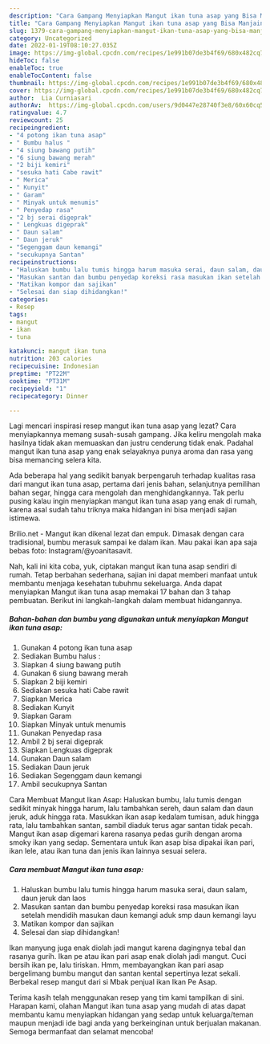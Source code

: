 ```yaml
---
description: "Cara Gampang Menyiapkan Mangut ikan tuna asap yang Bisa Manjain Lidah"
title: "Cara Gampang Menyiapkan Mangut ikan tuna asap yang Bisa Manjain Lidah"
slug: 1379-cara-gampang-menyiapkan-mangut-ikan-tuna-asap-yang-bisa-manjain-lidah
category: Uncategorized
date: 2022-01-19T08:10:27.035Z
image: https://img-global.cpcdn.com/recipes/1e991b07de3b4f69/680x482cq70/mangut-ikan-tuna-asap-foto-resep-utama.jpg
hideToc: false
enableToc: true
enableTocContent: false
thumbnail: https://img-global.cpcdn.com/recipes/1e991b07de3b4f69/680x482cq70/mangut-ikan-tuna-asap-foto-resep-utama.jpg
cover: https://img-global.cpcdn.com/recipes/1e991b07de3b4f69/680x482cq70/mangut-ikan-tuna-asap-foto-resep-utama.jpg
author:  Lia Curniasari
authorAv:  https://img-global.cpcdn.com/users/9d0447e28740f3e8/60x60cq50/avatar.jpg
ratingvalue: 4.7
reviewcount: 25
recipeingredient:
- "4 potong ikan tuna asap"
- " Bumbu halus "
- "4 siung bawang putih"
- "6 siung bawang merah"
- "2 biji kemiri"
- "sesuka hati Cabe rawit"
- " Merica"
- " Kunyit"
- " Garam"
- " Minyak untuk menumis"
- " Penyedap rasa"
- "2 bj serai digeprak"
- " Lengkuas digeprak"
- " Daun salam"
- " Daun jeruk"
- "Segenggam daun kemangi"
- "secukupnya Santan"
recipeinstructions:
- "Haluskan bumbu lalu tumis hingga harum masuka serai, daun salam, daun jeruk dan laos"
- "Masukan santan dan bumbu penyedap koreksi rasa masukan ikan setelah mendidih masukan daun kemangi aduk smp daun kemangi layu"
- "Matikan kompor dan sajikan"
- "Selesai dan siap dihidangkan!"
categories:
- Resep
tags:
- mangut
- ikan
- tuna

katakunci: mangut ikan tuna 
nutrition: 203 calories
recipecuisine: Indonesian
preptime: "PT22M"
cooktime: "PT31M"
recipeyield: "1"
recipecategory: Dinner

---
```



Lagi mencari inspirasi resep mangut ikan tuna asap yang lezat? Cara menyiapkannya memang susah-susah gampang. Jika keliru mengolah maka hasilnya tidak akan memuaskan dan justru cenderung tidak enak. Padahal mangut ikan tuna asap yang enak selayaknya punya aroma dan rasa yang bisa memancing selera kita.


Ada beberapa hal yang sedikit banyak berpengaruh terhadap kualitas rasa dari mangut ikan tuna asap, pertama dari jenis bahan, selanjutnya pemilihan bahan segar, hingga cara mengolah dan menghidangkannya. Tak perlu pusing kalau ingin menyiapkan mangut ikan tuna asap yang enak di rumah, karena asal sudah tahu triknya maka hidangan ini bisa menjadi sajian istimewa.

Brilio.net - Mangut ikan dikenal lezat dan empuk. Dimasak dengan cara tradisional, bumbu merasuk sampai ke dalam ikan. Mau pakai ikan apa saja bebas foto: Instagram/@yoanitasavit.


Nah, kali ini kita coba, yuk, ciptakan mangut ikan tuna asap sendiri di rumah. Tetap berbahan sederhana, sajian ini dapat memberi manfaat untuk membantu menjaga kesehatan tubuhmu sekeluarga. Anda dapat menyiapkan Mangut ikan tuna asap memakai 17 bahan dan 3 tahap pembuatan. Berikut ini langkah-langkah dalam membuat hidangannya.

<!--inarticleads1-->

##### Bahan-bahan dan bumbu yang digunakan untuk menyiapkan Mangut ikan tuna asap:

1. Gunakan 4 potong ikan tuna asap
1. Sediakan  Bumbu halus :
1. Siapkan 4 siung bawang putih
1. Gunakan 6 siung bawang merah
1. Siapkan 2 biji kemiri
1. Sediakan sesuka hati Cabe rawit
1. Siapkan  Merica
1. Sediakan  Kunyit
1. Siapkan  Garam
1. Siapkan  Minyak untuk menumis
1. Gunakan  Penyedap rasa
1. Ambil 2 bj serai digeprak
1. Siapkan  Lengkuas digeprak
1. Gunakan  Daun salam
1. Sediakan  Daun jeruk
1. Sediakan Segenggam daun kemangi
1. Ambil secukupnya Santan


Cara Membuat Mangut Ikan Asap: Haluskan bumbu, lalu tumis dengan sedikit minyak hingga harum, lalu tambahkan sereh, daun salam dan daun jeruk, aduk hingga rata. Masukkan ikan asap kedalam tumisan, aduk hingga rata, lalu tambahkan santan, sambil diaduk terus agar santan tidak pecah. Mangut ikan asap digemari karena rasanya pedas gurih dengan aroma smoky ikan yang sedap. Sementara untuk ikan asap bisa dipakai ikan pari, ikan lele, atau ikan tuna dan jenis ikan lainnya sesuai selera. 

<!--inarticleads2-->

##### Cara membuat Mangut ikan tuna asap:

1. Haluskan bumbu lalu tumis hingga harum masuka serai, daun salam, daun jeruk dan laos
1. Masukan santan dan bumbu penyedap koreksi rasa masukan ikan setelah mendidih masukan daun kemangi aduk smp daun kemangi layu
1. Matikan kompor dan sajikan
1. Selesai dan siap dihidangkan!

Ikan manyung juga enak diolah jadi mangut karena dagingnya tebal dan rasanya gurih. Ikan pe atau ikan pari asap enak diolah jadi mangut. Cuci bersih ikan pe, lalu tiriskan. Hmm, membayangkan ikan pari asap bergelimang bumbu mangut dan santan kental sepertinya lezat sekali. Berbekal resep mangut dari si Mbak penjual ikan Ikan Pe Asap. 

Terima kasih telah menggunakan resep yang tim kami tampilkan di sini. Harapan kami, olahan Mangut ikan tuna asap yang mudah di atas dapat membantu kamu menyiapkan hidangan yang sedap untuk keluarga/teman maupun menjadi ide bagi anda yang berkeinginan untuk berjualan makanan. Semoga bermanfaat dan selamat mencoba!
